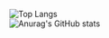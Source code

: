 ![Top Langs](https://github-readme-stats.vercel.app/api/top-langs/?username=ZoltanMG&layout=compact)
<br />
![Anurag's GitHub stats](https://github-readme-stats.vercel.app/api?username=ZoltanMG&show_icons=true&theme=onedark)
